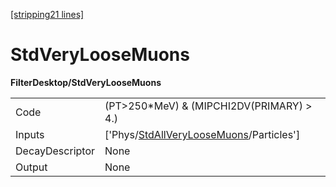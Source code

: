 [[stripping21 lines]](./stripping21-index)

# StdVeryLooseMuons

**FilterDesktop/StdVeryLooseMuons**

|                 |                                                                                                 |
|-----------------|-------------------------------------------------------------------------------------------------|
| Code            | (PT\>250\*MeV) & (MIPCHI2DV(PRIMARY) \> 4.)                                                     |
| Inputs          | ['Phys/[StdAllVeryLooseMuons](./stripping21-commonparticles-stdallveryloosemuons)/Particles'] |
| DecayDescriptor | None                                                                                            |
| Output          | None                                                                                            |
